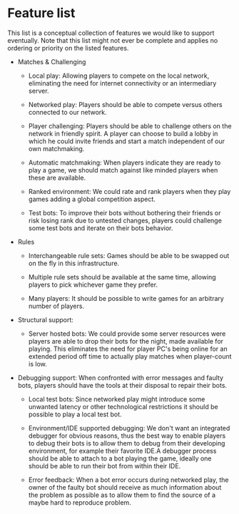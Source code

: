 # Feature list
This list is a conceptual collection of features we would like to support eventually.
Note that this list might not ever be complete and applies no ordering or priority on the listed features.

- Matches & Challenging
  - Local play: Allowing players to compete on the local network, eliminating the need for internet connectivity or an intermediary server.

  - Networked play: Players should be able to compete versus others connected to our network.

  - Player challenging: Players should be able to challenge others on the network in friendly spirit. A player can choose to build a lobby in which he could invite friends and start a match independent of our own matchmaking.

  - Automatic matchmaking: When players indicate they are ready to play a game, we should match against like minded players when these are available.

  - Ranked environment: We could rate and rank players when they play games adding a global competition aspect.

  - Test bots: To improve their bots without bothering their friends or risk losing rank due to untested changes, players could challenge some test bots and iterate on their bots behavior.

- Rules
  - Interchangeable rule sets: Games should be able to be swapped out on the fly in this infrastructure.

  - Multiple rule sets should be available at the same time, allowing players to pick whichever game they prefer.

  - Many players: It should be possible to write games for an arbitrary number of players.

- Structural support:
  - Server hosted bots: We could provide some server resources were players are able to drop their bots for the night, made available for playing.
This eliminates the need for player PC's being online for an extended period off time to actually play matches when player-count is low.

- Debugging support: When confronted with error messages and faulty bots, players should have the tools at their disposal to repair their bots.
  - Local test bots: Since networked play might introduce some unwanted latency or other technological restrictions it should be possible to play a local test bot.

  - Environment/IDE supported debugging: We don't want an integrated debugger for obvious reasons, thus the best way to enable players to debug their bots is to allow them to debug from their developing environment, for example their favorite IDE.A debugger process should be able to attach to a bot playing the game, ideally one should be able to run their bot from within their IDE.

  - Error feedback: When a bot error occurs during networked play, the owner of the faulty bot should receive as much information about the problem as possible as to allow them to find the source of a maybe hard to reproduce problem.
